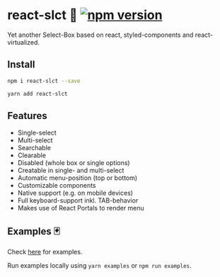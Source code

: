# react-slct 🐘 [![npm version](https://badge.fury.io/js/react-slct.svg)](https://badge.fury.io/js/react-slct)

Yet another Select-Box based on react, styled-components and react-virtualized.

## Install

```bash
npm i react-slct --save
```

```bash
yarn add react-slct
```

## Features

* Single-select
* Multi-select
* Searchable
* Clearable
* Disabled (whole box or single options)
* Creatable in single- and multi-select
* Automatic menu-position (top or bottom)
* Customizable components
* Native support (e.g. on mobile devices)
* Full keyboard-support inkl. TAB-behavior
* Makes use of React Portals to render menu

## Examples 🃏

Check [here](https://rawgit.com/misantronic/react-slct/master/examples/dist/index.html) for examples.

Run examples locally using `yarn examples` or `npm run examples`.
